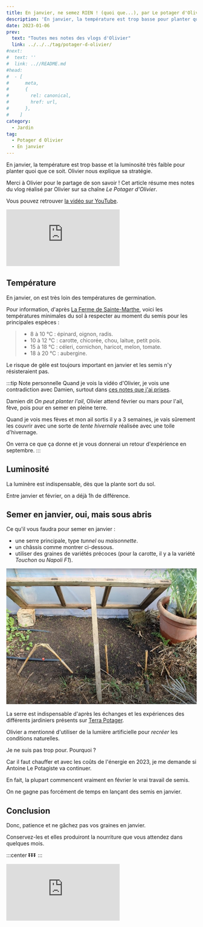 ```yaml
---
title: En janvier, ne semez RIEN ! (quoi que...), par Le potager d'Olivier
description: 'En janvier, la température est trop basse pour planter quoi que ce soit. Olivier nous explique sa stratégie.'
date: 2023-01-06
prev:
  text: "Toutes mes notes des vlogs d'Olivier"
  link: ../../../tag/potager-d-olivier/
#next:
#  text: ''
#  link: ..//README.md
#head:
#  - [
#      meta,
#      {
#        rel: canonical,
#        href: url,
#      },
#    ]
category:
  - Jardin
tag:
  - Potager d Olivier
  - En janvier
---
```


<!-- ![](/images/2023-01-06-.jpg 'Crédits: image extraite du vlog du Potager d'Olivier') -->

En janvier, la température est trop basse et la luminosité très faible pour planter quoi que ce soit. Olivier nous explique sa stratégie.

Merci à Olivier pour le partage de son savoir !
Cet article résume mes notes du vlog réalisé par Olivier sur sa chaîne _Le Potager d'Olivier_.

<!-- more -->

Vous pouvez retrouver [la vidéo sur YouTube](https://www.youtube.com/watch?v=VHHPJaZKeHk).

<!-- markdownlint-disable MD033 -->
<p class="newsletter-wrapper"><iframe class="newsletter-embed" src="https://iamjeremie.substack.com/embed" frameborder="0" scrolling="no"></iframe></p>

## Température

En janvier, on est très loin des températures de germination.

Pour information, d'après [La Ferme de Sainte-Marthe](https://www.fermedesaintemarthe.com/les-besoins-des-semences-pour-bien-germer-p-7695), voici les températures minimales du sol à respecter au moment du semis pour les principales espèces :

> - 8 à 10 °C : épinard, oignon, radis.
> - 10 à 12 °C : carotte, chicorée, chou, laitue, petit pois.
> - 15 à 18 °C : céleri, cornichon, haricot, melon, tomate.
> - 18 à 20 °C : aubergine.

Le risque de gèle est toujours important en janvier et les semis n'y résisteraient pas.

:::tip Note personnelle
Quand je vois la vidéo d'Olivier, je vois une contradiction avec Damien, surtout dans [ces notes que j'ai prises](../que-faire-au-jardin-en-janvier-damien-dekarz/README.md#planter-lail).

Damien dit _On peut planter l'ail_, Olivier attend février ou mars pour l'ail, fève, pois pour en semer en pleine terre.

Quand je vois mes fèves et mon ail sortis il y a 3 semaines, je vais sûrement les couvrir avec une sorte de _tente hivernale_ réalisée avec une toile d'hivernage.

On verra ce que ça donne et je vous donnerai un retour d'expérience en septembre.
:::

## Luminosité

La luminère est indispensable, dès que la plante sort du sol.

Entre janvier et février, on a déjà 1h de différence.

## Semer en janvier, oui, mais sous abris

Ce qu'il vous faudra pour semer en janvier :

- une serre principale, type _tunnel_ ou _maisonnette_.
- un châssis comme montrer ci-dessous.
- utiliser des graines de variétés précoces (pour la carotte, il y a la variété _Touchon_ ou _Napoli F1_).

![Un châssis très simple avec une vitre de récupération](./images/chassis-de-recuperation.jpg "Credits : image extraite du vlog d'Olivier")

La serre est indispensable d'après les échanges et les expériences des différents jardiniers présents sur [Terra Potager](https://terra-potager.com/).

Olivier a mentionné d'utiliser de la lumière artificielle pour _recréer_ les conditions naturelles.

Je ne suis pas trop pour. Pourquoi ?

Car il faut chauffer et avec les coûts de l'énergie en 2023, je me demande si Antoine Le Potagiste va continuer.

En fait, la plupart commencent vraiment en février le vrai travail de semis.

On ne gagne pas forcément de temps en lançant des semis en janvier.

## Conclusion

Donc, patience et ne gâchez pas vos graines en janvier.

Conservez-les et elles produiront la nourriture que vous attendez dans quelques mois.

:::center
⏬⏬⏬
:::

<!-- markdownlint-disable MD033 -->
<p class="newsletter-wrapper"><iframe class="newsletter-embed" src="https://iamjeremie.substack.com/embed" frameborder="0" scrolling="no"></iframe></p>
